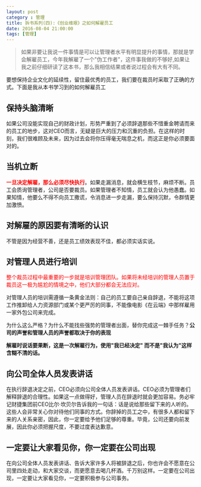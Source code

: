 ```yaml
---
layout: post
category : 管理
title: 拆书系列(四):《创业维艰》之如何解雇员工
date: 2016-08-04 21:00:00
tags: [管理]
---
```



> 如果非要让我说一件事情是可以让管理者水平有明显提升的事情，那就是学会解雇员工，今年我解雇了一个"伪工作者"，这件事我做的不够好,如果让我之前仔细研读了这本书，那么我相信结果或者说过程会有大有不同。

要想保持企业文化的延续性，留住最优秀的员工，我们要在裁员时采取了正确的方式。下面是我从本书学习到的如何解雇员工

## 保持头脑清晰

如果公司没能实现自己的财政计划，形势严重到了必须辞退那些不惜重金聘请而来的员工的地步，这对CEO而言，无疑是巨大的压力和沉重的负担。在这样的时刻，我们很难顾及未来，因为过去会将你压得毫无喘息之机，而这正是你必须要面对的。

## 当机立断

**<font color="red">  一旦决定解雇，那么必须尽快执行</font>**。如果走漏消息，就会横生枝节，麻烦不断。员工会质询管理者，公司是否要裁员。如果管理者不知情，员工就会认为他愚蠢。如果知情，他要么不得不向员工撒谎，令消息进一步走漏，要么保持沉默，令群情更加激愤。

## 对解雇的原因要有清晰的认识

不管是因为经营不善，还是员工绩效表现不佳，都必须实话实说。

## 对管理人员进行培训

<font color="red">整个裁员过程中最重要的一步就是培训管理团队。如果将未经培训的管理人员置于裁员这一极为尴尬的情境之中，他们大部分都会无法应对。</font>


对管理人员的培训需遵循一条黄金法则：自己的员工要自己亲自辞退，不能将这项工作推卸给人力资源部门或某个更严厉的同事，不能像电影《在云端》中那样雇用一家外包公司来完成。

为什么这么严格？为什么不能找些强势的管理者出面，替你完成这一棘手任务？**公司的声誉和管理人员的声誉都取决于你的表现**

**解雇时说话要果断，这是一次解雇行为，使用"我已经决定" 而不是"我认为"这样含糊不清的话。**

## 向公司全体人员发表讲话

在执行辞退决定之前，CEO必须向公司全体人员发表讲话。CEO必须为管理者们解释辞退的合理性。如果这一点做得好，管理人员在辞退时就会更加容易。务必牢记财捷集团前CEO比尔·坎贝尔告诉我的一句话：话是说给那些留下来的人听的。这些人会非常关心你对待他们同事的方式。你辞掉的员工之中，有很多人都和留下来的人关系亲密，因此，你一定要给予他们足够的尊重。毕竟，公司还要向前发展，因此你必须把握尺度，不要过度表达歉意。

## 一定要让大家看见你，你一定要在公司出现

在向公司全体人员发表讲话、告诉大家许多人将被辞退之后，你也许会不愿意在公司里四处走动，和大家交谈，而更愿意去喝几杯酒。千万别这样。一定要在公司出现，一定要让大家看见你，一定要积极参与公司事务。


